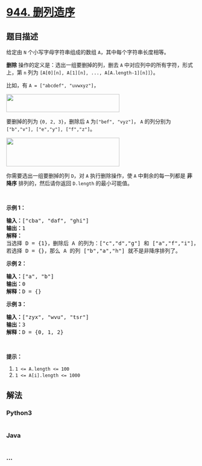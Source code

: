# [944. 删列造序](https://leetcode-cn.com/problems/delete-columns-to-make-sorted)

## 题目描述
<!-- 这里写题目描述 -->
<p>给定由&nbsp;<code>N</code>&nbsp;个小写字母字符串组成的数组 <code>A</code>，其中每个字符串长度相等。</p>

<p><strong>删除</strong> 操作的定义是：选出一组要删掉的列，删去&nbsp;<code>A</code> 中对应列中的所有字符，形式上，第 <code>n</code>&nbsp;列为&nbsp;<code>[A[0][n], A[1][n], ..., A[A.length-1][n]]</code>）。</p>

<p>比如，有&nbsp;<code>A = [&quot;abcdef&quot;, &quot;uvwxyz&quot;]</code>，</p>

<p><img alt="" src="https://assets.leetcode-cn.com/aliyun-lc-upload/uploads/2019/07/06/944_1.png" style="height: 48px; width: 300px;"></p>

<p>要删掉的列为&nbsp;<code>{0, 2, 3}</code>，删除后 <code>A</code>&nbsp;为<code>[&quot;bef&quot;, &quot;vyz&quot;]</code>， <code>A</code>&nbsp;的列分别为<code>[&quot;b&quot;,&quot;v&quot;], [&quot;e&quot;,&quot;y&quot;], [&quot;f&quot;,&quot;z&quot;]</code>。</p>

<p><img alt="" src="https://assets.leetcode-cn.com/aliyun-lc-upload/uploads/2019/07/06/944_2.png" style="height: 76px; width: 300px;"></p>

<p>你需要选出一组要删掉的列&nbsp;<code>D</code>，对&nbsp;<code>A</code> 执行删除操作，使 <code>A</code> 中剩余的每一列都是 <strong>非降序</strong>&nbsp;排列的，然后请你返回&nbsp;<code>D.length</code>&nbsp;的最小可能值。</p>

<p>&nbsp;</p>

<p><strong>示例 1：</strong></p>

<pre><strong>输入：</strong>[&quot;cba&quot;, &quot;daf&quot;, &quot;ghi&quot;]
<strong>输出：</strong>1
<strong>解释：</strong>
当选择 D = {1}，删除后 A 的列为：[&quot;c&quot;,&quot;d&quot;,&quot;g&quot;] 和 [&quot;a&quot;,&quot;f&quot;,&quot;i&quot;]，均为非降序排列。
若选择 D = {}，那么 A 的列 [&quot;b&quot;,&quot;a&quot;,&quot;h&quot;] 就不是非降序排列了。
</pre>

<p><strong>示例 2：</strong></p>

<pre><strong>输入：</strong>[&quot;a&quot;, &quot;b&quot;]
<strong>输出：</strong>0
<strong>解释：</strong>D = {}
</pre>

<p><strong>示例 3：</strong></p>

<pre><strong>输入：</strong>[&quot;zyx&quot;, &quot;wvu&quot;, &quot;tsr&quot;]
<strong>输出：</strong>3
<strong>解释：</strong>D = {0, 1, 2}
</pre>

<p>&nbsp;</p>

<p><strong>提示：</strong></p>

<ol>
	<li><code>1 &lt;= A.length &lt;= 100</code></li>
	<li><code>1 &lt;= A[i].length &lt;= 1000</code></li>
</ol>



## 解法
<!-- 这里可写通用的实现逻辑 -->


<!-- tabs:start -->

### **Python3**
<!-- 这里可写当前语言的特殊实现逻辑 -->

```python

```

### **Java**
<!-- 这里可写当前语言的特殊实现逻辑 -->

```java

```

### **...**
```

```

<!-- tabs:end -->